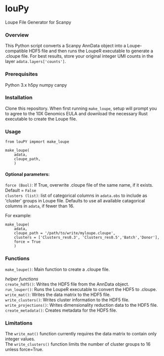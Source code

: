 # louPy
Loupe File Generator for Scanpy

### Overview
This Python script converts a Scanpy AnnData object into a Loupe-compatible HDF5 file and then runs the LoupeR executable to generate a .cloupe file. For best results, store your original integer UMI counts in the layer `adata.layers['counts']`. 

### Prerequisites
Python 3.x
h5py
numpy
canpy

### Installation
Clone this repository. When first running `make_loupe`, setup will prompt you to agree to the 10X Genomics EULA and download the necessary Rust executable to create the Loupe file.

### Usage
```
from louPY impmort make_loupe

make_loupe(
    adata, 
    cloupe_path, 
    )
```

#### Optional parameters:  
`force (Bool)`: If True, overwrite .cloupe file of the same name, if it exists. Default = `False`  
`clusters (list)`: list of categorical columns in `adata.obs` to include as 'cluster' groups in Loupe file.  Defaults to use all available catagorical columns in `adata`, if fewer than 16.


For example:
```
make_loupe(
    adata, 
    cloupe_path = '/path/to/write/myloupe.cloupe',
    clusters = ['Clusters_res0.3', 'Clusters_res0.5','Batch','Donor'], 
    force = True
    )
```

### Functions
`make_loupe()`: Main function to create a .cloupe file.  

*helper functions*  
`create_hdf5()`: Writes the HDF5 file from the AnnData object.  
`run_louper()`: Runs the LoupeR executable to convert the HDF5 to .cloupe.  
`write_mat()`: Writes the data matrix to the HDF5 file.  
`write_clusters()`: Writes cluster information to the HDF5 file.  
`write_projections()`: Writes dimensionality reduction data to the HDF5 file.  
`create_metadata()`: Creates metadata for the HDF5 file.  

### Limitations
The `write_mat()` function currently requires the data matrix to contain only integer values.  
The `write_clusters()` function limits the number of cluster groups to 16 unless force=True.  

